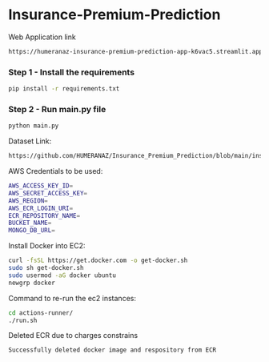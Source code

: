 # Insurance-Premium-Prediction

Web Application link
```bash
https://humeranaz-insurance-premium-prediction-app-k6vac5.streamlit.app/
```
### Step 1 - Install the requirements

```bash
pip install -r requirements.txt
```

### Step 2 - Run main.py file

```bash
python main.py
```


Dataset Link:
```bash
https://github.com/HUMERANAZ/Insurance_Premium_Prediction/blob/main/insurance.csv
```

AWS Credentials to be used:
```bash
AWS_ACCESS_KEY_ID= 
AWS_SECRET_ACCESS_KEY= 
AWS_REGION= 
AWS_ECR_LOGIN_URI= 
ECR_REPOSITORY_NAME=
BUCKET_NAME= 
MONGO_DB_URL= 

```



Install Docker into EC2:
```bash
curl -fsSL https://get.docker.com -o get-docker.sh
sudo sh get-docker.sh
sudo usermod -aG docker ubuntu
newgrp docker
```

Command to re-run the ec2 instances:
```bash
cd actions-runner/
./run.sh
```

Deleted ECR due to charges constrains
```bash
Successfully deleted docker image and respository from ECR
```
